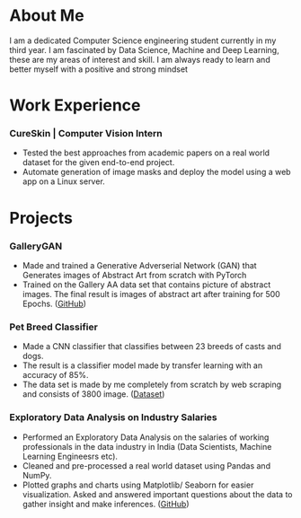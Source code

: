 # **About Me**

I am a dedicated Computer Science engineering student currently in my third year. I am fascinated by Data Science, Machine and Deep Learning, these are my areas of interest and skill. I am always ready to learn and better myself with a positive and strong mindset

# **Work Experience**

### CureSkin | Computer Vision Intern

* Tested the best approaches from academic papers on a real world dataset for the
given end-to-end project.
* Automate generation of image masks and deploy the model using a web app on a
Linux server.


# **Projects**

### GalleryGAN

* Made and trained a Generative Adverserial Network (GAN) that Generates images
of Abstract Art from scratch with PyTorch
* Trained on the Gallery AA data set that contains picture of abstract images.
The final result is images of abstract art after training for 500 Epochs. ([GitHub](https://github.com/aseemdandgaval/GalleryGAN))

### Pet Breed Classifier

*   Made a CNN classifier that classifies between 23 breeds of casts and dogs.
*   The result is a classifier model made by transfer learning with an accuracy of 85%.
*   The data set is made by me completely from scratch by web scraping and consists
of 3800 image. ([Dataset](https://www.kaggle.com/aseemdandgaval/23-pet-breeds-image-classification))

### Exploratory Data Analysis on Industry Salaries

* Performed an Exploratory Data Analysis on the salaries of working professionals in
the data industry in India (Data Scientists, Machine Learning Engineesrs etc).
*  Cleaned and pre-processed a real world dataset using Pandas and NumPy.
*  Plotted graphs and charts using Matplotlib/ Seaborn for easier visualization.
Asked and answered important questions about the data to gather insight and
make inferences. ([GitHub](https://github.com/aseemdandgaval/EDA-Salaries))